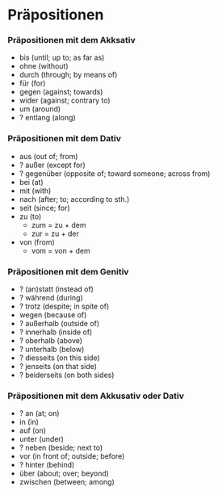 # Präpositionen

### Präpositionen mit dem Akksativ

* bis \(until; up to; as far as\)
* ohne \(without\)
* durch \(through; by means of\)
* für \(for\)
* gegen \(against; towards\)
* wider \(against; contrary to\)
* um \(around\)
* ? entlang \(along\)

### Präpositionen mit dem Dativ

* aus \(out of; from\)
* ? außer \(except for\)
* ? gegenüber \(opposite of; toward someone; across from\)
* bei \(at\) 
* mit \(with\)
* nach \(after; to; according to sth.\)
* seit \(since; for\)
* zu \(to\)
  * zum = zu + dem
  * zur = zu + der
* von \(from\)
  * vom = von + dem

### Präpositionen mit dem Genitiv

* ? \(an\)statt \(instead of\)
* ? während \(during\)
* ? trotz \(despite; in spite of\)
* wegen \(because of\)
* ? außerhalb \(outside of\)
* ? innerhalb \(inside of\)
* ? oberhalb \(above\)
* ? unterhalb \(below\)
* ? diesseits \(on this side\)
* ? jenseits \(on that side\)
* ? beiderseits \(on both sides\)

### Präpositionen mit dem Akkusativ oder Dativ

* ? an \(at; on\)
* in \(in\)
* auf \(on\)
* unter \(under\)
* ? neben \(beside; next to\)
* vor \(in front of; outside; before\)
* ? hinter \(behind\)
* über \(about; over; beyond\)
* zwischen \(between; among\)

